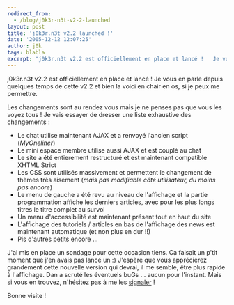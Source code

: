 ```yaml
---
redirect_from:
  - /blog/j0k3r-n3t-v2-2-launched
layout: post
title: 'j0k3r.n3t v2.2 launched !'
date: '2005-12-12 12:07:25'
author: j0k
tags: blabla
excerpt: "j0k3r.n3t v2.2 est officiellement en place et lancé !   Je vous en parle depuis quelques temps de cette v2.2 et bien la voici en chair en os, si je peux me permettre.  \n  \nLes changements sont au rendez vous mais je ne penses pas que vous les voyez tous ! Je vais essayer de dresser une liste exhaustive des changements :  \n  \n* Le chat utilise      …"
---
```


j0k3r.n3t v2.2 est officiellement en place et lancé !   Je vous en parle depuis quelques temps de cette v2.2 et bien la voici en chair en os, si je peux me permettre.

Les changements sont au rendez vous mais je ne penses pas que vous les voyez tous ! Je vais essayer de dresser une liste exhaustive des changements :

* Le chat utilise maintenant AJAX et a renvoyé l'ancien script (*MyOneliner*)
* Le mini espace membre utilise aussi AJAX et est couplé au chat
* Le site a été entierement restructuré et est maintenant compatible XHTML Strict
* Les CSS sont utilisés massivement et permettent le changement de thèmes très aisement (*mais pas modifiable côté utilisateur, du moins pas encore*)
* Le menu de gauche a été revu au niveau de l'affichage et la partie programmation affiche les derniers articles, avec pour les plus longs titres le titre complet au survol
* Un menu d'accessibilité est maintenant présent tout en haut du site
* L'affichage des tutoriels / articles en bas de l'affichage des news est maintenant automatique (et non plus en dur !!)
* Pis d'autres petits encore ...

J'ai mis en place un sondage pour cette occasion tiens. Ca faisait un p'tit moment que j'en avais pas lancé un :)   J'espère que vous apprécierez grandement cette nouvelle version qui devrai, il me semble, être plus rapide à l'affichage. Dan a scruté les éventuels buGs ... aucun pour l'instant. Mais si vous en trouvez, n'hésitez pas à me les [signaler](http://www.j0k3r.net/forum/forum-remarque-sur-le-site-8.htm) !

Bonne visite !
